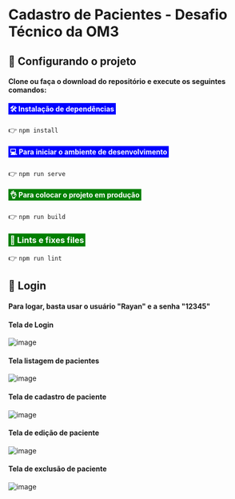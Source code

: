 # Cadastro de Pacientes - Desafio Técnico da OM3

## 🤖 Configurando o projeto

#### Clone ou faça o download do repositório e execute os seguintes comandos:

#### <span style="padding: 3px 3px; background: blue; color: #fff;">🛠 Instalação de dependências</span>

👉 `npm install`

#### <span style="padding: 3px 3px; background: blue; color: #fff;">💻 Para iniciar o ambiente de desenvolvimento</span>

👉 `npm run serve`

#### <span style="padding: 3px 3px; background: green; color: #fff;">👌 Para colocar o projeto em produção</span>
👉 `npm run build`

### <span style="padding: 3px 3px; background: green; color: #fff;">🧐 Lints e fixes files</span>
👉 `npm run lint`

## 🤖 Login

#### Para logar, basta usar o usuário "Rayan" e a senha "12345"

#### Tela de Login
![image](https://user-images.githubusercontent.com/41806019/231141686-16e9a2ec-9ac7-49be-b6ca-b33f96235ab8.png)

#### Tela listagem de pacientes
![image](https://user-images.githubusercontent.com/41806019/231141733-9df20642-d663-4688-b7e9-7c711013659b.png)

#### Tela de cadastro de paciente
![image](https://user-images.githubusercontent.com/41806019/231141884-ea91eda7-715c-4fcb-9dab-1a25b66cc210.png)

#### Tela de edição de paciente
![image](https://user-images.githubusercontent.com/41806019/231141775-46bb4b12-f543-46e3-a0dc-bd67afa2e8f1.png)

#### Tela de exclusão de paciente
![image](https://user-images.githubusercontent.com/41806019/231142156-b61870b6-bb20-4655-a950-1f6528bb6f24.png)
